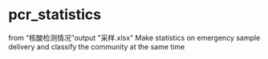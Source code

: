# pcr_statistics
from “核酸检测情况”output "采样.xlsx"
Make statistics on emergency sample delivery and classify the community at the same time
